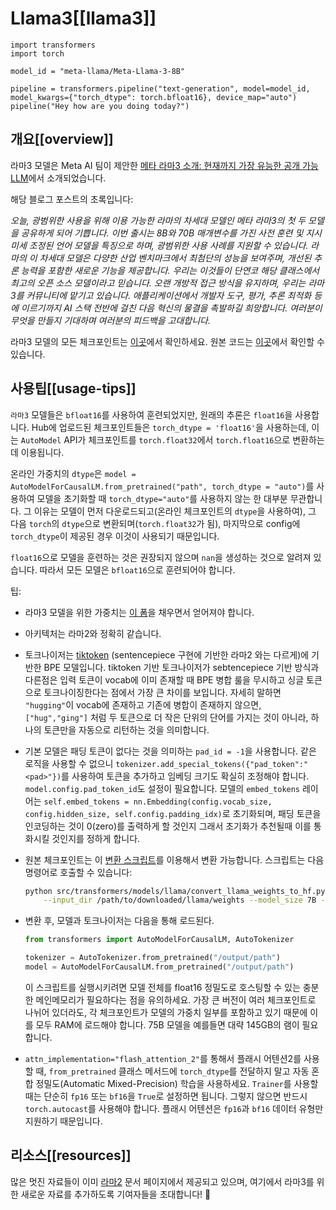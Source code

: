 <!--Copyright 2024 The HuggingFace Team. All rights reserved.

Licensed under the Apache License, Version 2.0 (the "License"); you may not use this file except in compliance with
the License. You may obtain a copy of the License at

http://www.apache.org/licenses/LICENSE-2.0

Unless required by applicable law or agreed to in writing, software distributed under the License is distributed on
an "AS IS" BASIS, WITHOUT WARRANTIES OR CONDITIONS OF ANY KIND, either express or implied. See the License for the
specific language governing permissions and limitations under the License.

⚠️ Note that this file is in Markdown but contain specific syntax for our doc-builder (similar to MDX) that may not be
rendered properly in your Markdown viewer.

-->

# Llama3[[llama3]]

```py3
import transformers
import torch

model_id = "meta-llama/Meta-Llama-3-8B"

pipeline = transformers.pipeline("text-generation", model=model_id, model_kwargs={"torch_dtype": torch.bfloat16}, device_map="auto")
pipeline("Hey how are you doing today?")
```

## 개요[[overview]]

라마3 모델은 Meta AI 팀이 제안한 [메타 라마3 소개: 현재까지 가장 유능한 공개 가능 LLM](https://ai.meta.com/blog/meta-llama-3/)에서 소개되었습니다.

해당 블로그 포스트의 초록입니다:

*오늘, 광범위한 사용을 위해 이용 가능한 라마의 차세대 모델인 메타 라마3의 첫 두 모델을 공유하게 되어 기쁩니다. 이번 출시는 8B와 70B 매개변수를 가진 사전 훈련 및 지시 미세 조정된 언어 모델을 특징으로 하며, 광범위한 사용 사례를 지원할 수 있습니다. 라마의 이 차세대 모델은 다양한 산업 벤치마크에서 최첨단의 성능을 보여주며, 개선된 추론 능력을 포함한 새로운 기능을 제공합니다. 우리는 이것들이 단연코 해당 클래스에서 최고의 오픈 소스 모델이라고 믿습니다. 오랜 개방적 접근 방식을 유지하며, 우리는 라마3를 커뮤니티에 맡기고 있습니다. 애플리케이션에서 개발자 도구, 평가, 추론 최적화 등에 이르기까지 AI 스택 전반에 걸친 다음 혁신의 물결을 촉발하길 희망합니다. 여러분이 무엇을 만들지 기대하며 여러분의 피드백을 고대합니다.*

라마3 모델의 모든 체크포인트는 [이곳](https://huggingface.co/models?search=llama3)에서 확인하세요.
원본 코드는 [이곳](https://github.com/meta-llama/llama3)에서 확인할 수 있습니다.

## 사용팁[[usage-tips]]

<Tip warning={true}>

`라마3` 모델들은 `bfloat16`를 사용하여 훈련되었지만, 원래의 추론은 `float16`을 사용합니다. Hub에 업로드된 체크포인트들은 `torch_dtype = 'float16'`을 사용하는데, 이는 `AutoModel` API가 체크포인트를 `torch.float32`에서 `torch.float16`으로 변환하는데 이용됩니다. 

온라인 가중치의 `dtype`은 `model = AutoModelForCausalLM.from_pretrained("path", torch_dtype = "auto")`를 사용하여 모델을 초기화할 때 `torch_dtype="auto"`를 사용하지 않는 한 대부분 무관합니다. 그 이유는 모델이 먼저 다운로드되고(온라인 체크포인트의 `dtype`을 사용하여), 그 다음 `torch`의 `dtype`으로 변환되며(`torch.float32`가 됨), 마지막으로 config에 `torch_dtype`이 제공된 경우 이것이 사용되기 때문입니다.

`float16`으로 모델을 훈련하는 것은 권장되지 않으며 `nan`을 생성하는 것으로 알려져 있습니다. 따라서 모든 모델은 `bfloat16`으로 훈련되어야 합니다.

</Tip>

팁:

- 라마3 모델을 위한 가중치는 [이 폼](https://ai.meta.com/resources/models-and-libraries/llama-downloads/)을 채우면서 얻어져야 합니다.
- 아키텍처는 라마2와 정확히 같습니다.
- 토크나이저는 [tiktoken](https://github.com/openai/tiktoken) (sentencepiece 구현에 기반한 라마2 와는 다르게)에 기반한 BPE 모델입니다. tiktoken 기반 토크나이저가 sebtencepiece 기반 방식과 다른점은 입력 토큰이 vocab에 이미 존재할 때 BPE 병합 룰을 무시하고 싱글 토큰으로 토크나이징한다는 점에서 가장 큰 차이를 보입니다. 자세히 말하면 `"hugging"`이 vocab에 존재하고 기존에 병합이 존재하지 않으면, `["hug","ging"]` 처럼 두 토큰으로 더 작은 단위의 단어를 가지는 것이 아니라, 하나의 토큰만을 자동으로 리턴하는 것을 의미합니다.
- 기본 모델은 패딩 토큰이 없다는 것을 의미하는 `pad_id = -1`을 사용합니다. 같은 로직을 사용할 수 없으니 `tokenizer.add_special_tokens({"pad_token":"<pad>"})`를 사용하여 토큰을 추가하고 임베딩 크기도 확실히 조정해야 합니다. `model.config.pad_token_id`도 설정이 필요합니다. 모델의 `embed_tokens` 레이어는 `self.embed_tokens = nn.Embedding(config.vocab_size, config.hidden_size, self.config.padding_idx)`로 초기화되며, 패딩 토큰을 인코딩하는 것이 0(zero)를 출력하게 할 것인지 그래서 초기화가 추천될때 이를 통화시킬 것인지를 정하게 합니다. 
- 원본 체크포인트는 이 [변환 스크립트](https://github.com/huggingface/transformers/blob/main/src/transformers/models/llama/convert_llama_weights_to_hf.py)를 이용해서 변환 가능합니다. 스크립트는 다음 명령어로 호출할 수 있습니다:
    
    ```bash
    python src/transformers/models/llama/convert_llama_weights_to_hf.py \
        --input_dir /path/to/downloaded/llama/weights --model_size 7B --output_dir /output/path --llama_version 3
    ```

- 변환 후, 모델과 토크나이저는 다음을 통해 로드된다.

    ```python
    from transformers import AutoModelForCausalLM, AutoTokenizer
    
    tokenizer = AutoTokenizer.from_pretrained("/output/path")
    model = AutoModelForCausalLM.from_pretrained("/output/path")
    ```

    이 스크립트를 실행시키려면 모델 전체를 float16 정밀도로 호스팅할 수 있는 충분한 메인메모리가 필요하다는 점을 유의하세요. 가장 큰 버전이 여러 체크포인트로 나뉘어 있더라도, 각 체크포인트가 모델의 가중치 일부를 포함하고 있기 때문에 이를 모두 RAM에 로드해야 합니다. 75B 모델을 예를들면 대략 145GB의 램이 필요합니다. 

- `attn_implementation="flash_attention_2"`를 통해서 플래시 어텐션2를 사용할 때, `from_pretrained` 클래스 메서드에 `torch_dtype`를 전달하지 말고 자동 혼합 정밀도(Automatic Mixed-Precision) 학습을 사용하세요. `Trainer`를 사용할 때는 단순히 `fp16` 또는 `bf16`을 `True`로 설정하면 됩니다. 그렇지 않으면 반드시 `torch.autocast`를 사용해야 합니다. 플래시 어텐션은 `fp16`과 `bf16` 데이터 유형만 지원하기 때문입니다.

## 리소스[[resources]]

많은 멋진 자료들이 이미 [라마2](./llama2) 문서 페이지에서 제공되고 있으며, 여기에서 라마3를 위한 새로운 자료를 추가하도록 기여자들을 초대합니다! 🤗
